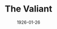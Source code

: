 ---
title: The Valiant
date: 1926-01-26
closing_date: 1926-01-27
layout: productions
playbill:
Theatre: Theatre Jacksonville
cast:
- Warden Holt: Abner Withee
- Wilson: Eric Parkes
- Dan: Fred Boston
- Josephine Paris: Greta Meden
- Father Daly: J. Ben Wand
- James Dyke: Kenneth Hunter
crew:
- Director: Mrs. Kenneth Hunter
- Stage Settings: Mrs. Strawn Perry
- Props: Mrs. Abner Withee
understudies:
orchestra:
---
